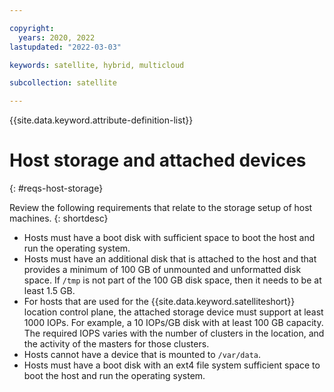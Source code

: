 ```yaml
---

copyright:
  years: 2020, 2022
lastupdated: "2022-03-03"

keywords: satellite, hybrid, multicloud

subcollection: satellite

---
```


{{site.data.keyword.attribute-definition-list}}


# Host storage and attached devices
{: #reqs-host-storage}

Review the following requirements that relate to the storage setup of host machines.
{: shortdesc}

- Hosts must have a boot disk with sufficient space to boot the host and run the operating system.
- Hosts must have an additional disk that is attached to the host and that provides a minimum of 100 GB of unmounted and unformatted disk space. If `/tmp` is not part of the 100 GB disk space, then it needs to be at least 1.5 GB.
- For hosts that are used for the {{site.data.keyword.satelliteshort}} location control plane, the attached storage device must support at least 1000 IOPs. For example, a 10 IOPs/GB disk with at least 100 GB capacity. The required IOPS varies with the number of clusters in the location, and the activity of the masters for those clusters.
- Hosts cannot have a device that is mounted to `/var/data`.
- Hosts must have a boot disk with an ext4 file system sufficient space to boot the host and run the operating system.
